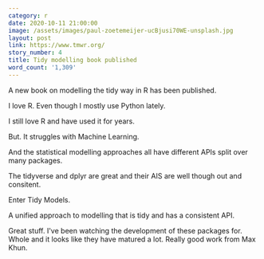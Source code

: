 ```yaml
---
category: r
date: 2020-10-11 21:00:00
image: /assets/images/paul-zoetemeijer-ucBjusi70WE-unsplash.jpg
layout: post
link: https://www.tmwr.org/
story_number: 4
title: Tidy modelling book published
word_count: '1,309'
---
```


A new book on  modelling the tidy way in R has been published.

I love R. Even though I mostly use Python lately.

I still love R and have used it for years.

But. It struggles with Machine Learning. 

And the statistical modelling approaches all have different APIs split over many packages. 

The tidyverse and dplyr are great and their AIS are well though out and consitent.

Enter Tidy Models.

A unified approach to modelling that is tidy and has a consistent API. 

Great stuff. I've been watching the development of these packages for. Whole and it looks like they have matured a lot. Really good work from Max Khun.